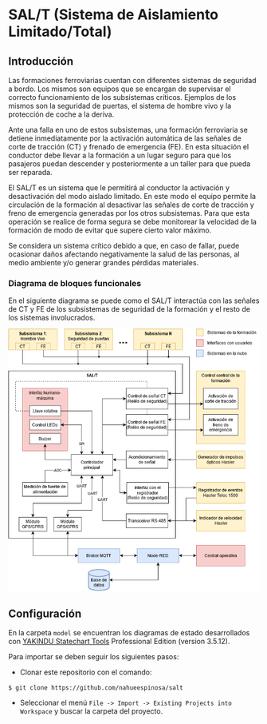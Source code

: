 # SAL/T (Sistema de Aislamiento Limitado/Total)
## Introducción

Las formaciones ferroviarias cuentan con diferentes sistemas de seguridad a bordo. Los mismos son equipos que se encargan de supervisar el correcto funcionamiento de los subsistemas críticos. Ejemplos de los mismos son la seguridad de puertas, el sistema de hombre vivo y la protección de coche a la deriva.

Ante una falla en uno de estos subsistemas, una formación ferroviaria se detiene inmediatamente por la activación automática de las señales de corte de tracción (CT) y frenado de emergencia (FE). En esta situación el conductor debe llevar a la formación a un lugar seguro para que los pasajeros puedan descender y posteriormente a un taller para que pueda ser reparada.

El SAL/T es un sistema que le permitirá al conductor la activación y desactivación del modo aislado limitado. En este modo el equipo permite la circulación de la formación al desactivar las señales de corte de tracción y freno de emergencia generadas por los otros subsistemas. Para que esta operación se realice de forma segura se debe monitorear la velocidad de la formación de modo de evitar que supere cierto valor máximo.

Se considera un sistema crítico debido a que, en caso de fallar, puede ocasionar daños afectando negativamente la salud de las personas, al medio ambiente y/o generar grandes pérdidas materiales.

### Diagrama de bloques funcionales

En el siguiente diagrama se puede como el SAL/T interactúa con las señales de CT y FE de los subsistemas de seguridad de la formación y el resto de los sistemas involucrados.

![Diagrama de Bloques Funcionales](docs/block_diagram.png)

## Configuración

En la carpeta `model` se encuentran los diagramas de estado desarrollados con [YAKINDU Statechart Tools](https://www.itemis.com/en/yakindu/state-machine/) Professional Edition (version 3.5.12).

Para importar se deben seguir los siguientes pasos:

- Clonar este repositorio con el comando:
```
$ git clone https://github.com/nahueespinosa/salt
```
- Seleccionar el menú `File -> Import -> Existing Projects into Workspace` y buscar la carpeta del proyecto.